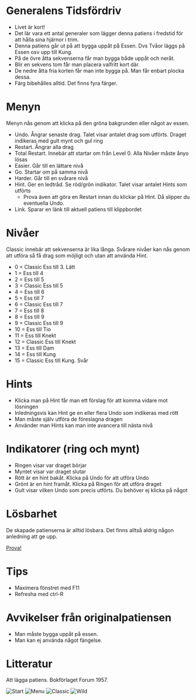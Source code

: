 # Generalens Tidsfördriv

* Livet är kort!
* Det lär vara ett antal generaler som lägger denna patiens i fredstid för att hålla sina hjärnor i trim.
* Denna patiens går ut på att bygga uppåt på Essen. Dvs Tvåor läggs på Essen osv upp till Kung.
* På de övre åtta sekvenserna får man bygga både uppåt och neråt.
* Blir en sekvens tom får man placera valfritt kort där.
* De nedre åtta fria korten får man inte bygga på. Man får enbart plocka dessa.
* Färg bibehålles alltid. Det finns fyra färger.

# Menyn
Menyn nås genom att klicka på den gröna bakgrunden eller något av essen.

* Undo. Ångrar senaste drag. Talet visar antalet drag som utförts. Draget indikeras med gult mynt och gul ring
* Restart. Ångrar alla drag
* Total Restart. Innebär att startar om från Level 0. Alla Nivåer måste ånyo lösas
* Easier. Går till en lättare nivå
* Go. Startar om på samma nivå
* Harder. Går till en svårare nivå
* Hint. Ger en ledtråd. Se röd/grön indikator. Talet visar antalet Hints som utförts
  * Prova även att göra en Restart innan du klickar på Hint. Då slipper du eventuella Undo.
* Link. Sparar en länk till aktuell patiens till klippbordet

# Nivåer 
Classic innebär att sekvenserna är lika långa.
Svårare nivåer kan nås genom att utföra så få drag som möjligt och utan att använda Hint.

* 0 = Classic Ess till 3. Lätt
* 1 = Ess till 4
* 2 = Ess till 5
* 3 = Classic Ess till 5
* 4 = Ess till 6
* 5 = Ess till 7
* 6 = Classic Ess till 7
* 7 = Ess till 8
* 8 = Ess till 9
* 9 = Classic Ess till 9
* 10 = Ess till Tio
* 11 = Ess till Knekt
* 12 = Classic Ess till Knekt
* 13 = Ess till Dam
* 14 = Ess till Kung
* 15 = Classic Ess till Kung. Svår

# Hints

* Klicka man på Hint får man ett förslag för att komma vidare mot lösningen
* Inledningsvis kan Hint ge en eller flera Undo som indikeras med rött
* Man måste själv utföra de föreslagna dragen
* Använder man Hints kan man inte avancera till nästa nivå

# Indikatorer (ring och mynt)

* Ringen visar var draget börjar
* Myntet visar var draget slutar
* Rött är en hint bakåt. Klicka på Undo för att utföra Undo
* Grönt är en hint framåt. Klicka på Ringen för att utföra draget
* Gult visar vilken Undo som precis utförts. Du behöver ej klicka på något

# Lösbarhet

De skapade patienserna är alltid lösbara. Det finns alltså aldrig någon anledning att ge upp.

[Prova!](https://christernilsson.github.io/Lab/2018/056-GeneralensTidsf%C3%B6rdriv/index.html)

# Tips

* Maximera fönstret med F11
* Refresha med ctrl-R

# Avvikelser från originalpatiensen

* Man måste bygga uppåt på essen.
* Man kan ej använda något fängelse.

# Litteratur

Att lägga patiens. Bokförlaget Forum 1957.

![](bild0.jpg "Start")
![](bild1.jpg "Menu")
![](bild2.jpg "Classic")
![](bild3.jpg "Wild")
